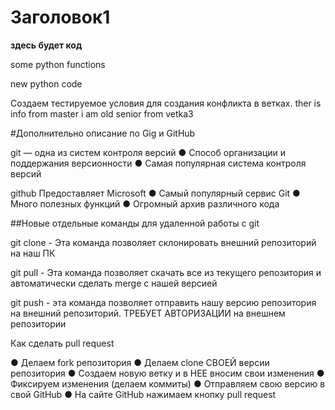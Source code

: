 # Заголовок1

**здесь будет код**

some python functions

new python code

Создаем тестируемое условия для создания конфликта в ветках.
ther is info from master
i am old senior from vetka3 

#Дополнительно описание по Gig и GitHub

git — одна из систем контроля
версий
● Способ организации и
поддержания версионности
● Самая популярная система
контроля версий

 github Предоставляет Microsoft
● Самый популярный сервис Git
● Много полезных функций
● Огромный архив различного
кода

##Новые отдельные команды для удаленной работы с git 

git clone - Эта команда позволяет склонировать внешний репозиторий на наш ПК 

git pull -  Эта команда позволяет скачать все из текущего репозитория и автоматически
сделать merge с нашей версией 

git push - эта команда позволяет отправить нашу версию репозитория на внешний
репозиторий. ТРЕБУЕТ АВТОРИЗАЦИИ на внешнем репозитории  

Как сделать pull request 

● Делаем fork репозитория
● Делаем clone СВОЕЙ версии репозитория
● Создаем новую ветку и в НЕЕ вносим свои изменения
● Фиксируем изменения (делаем коммиты)
● Отправляем свою версию в свой GitHub
● На сайте GitHub нажимаем кнопку pull request 

